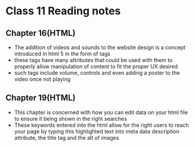 # Class 11 Reading notes

## Chapter 16(HTML)
+ The addition of videos and sounds to the website design is a concept introduced in html 5 in the form of tags
+ these tags have many attributes that could be used with them to properly allow manipulation of content to fit the proper UX desired 
+ such tags include volume, controls and even adding a poster to the video once not playing

## Chapter 19(HTML)
+ This chapter is concerned with how you can edit data on your html file to ensure it being shown in the right searches 
+ These keywords entered into the html allow for the right users to reach your page by typing this highlighted text into meta data description attribute, the title tag and the alt of images 
